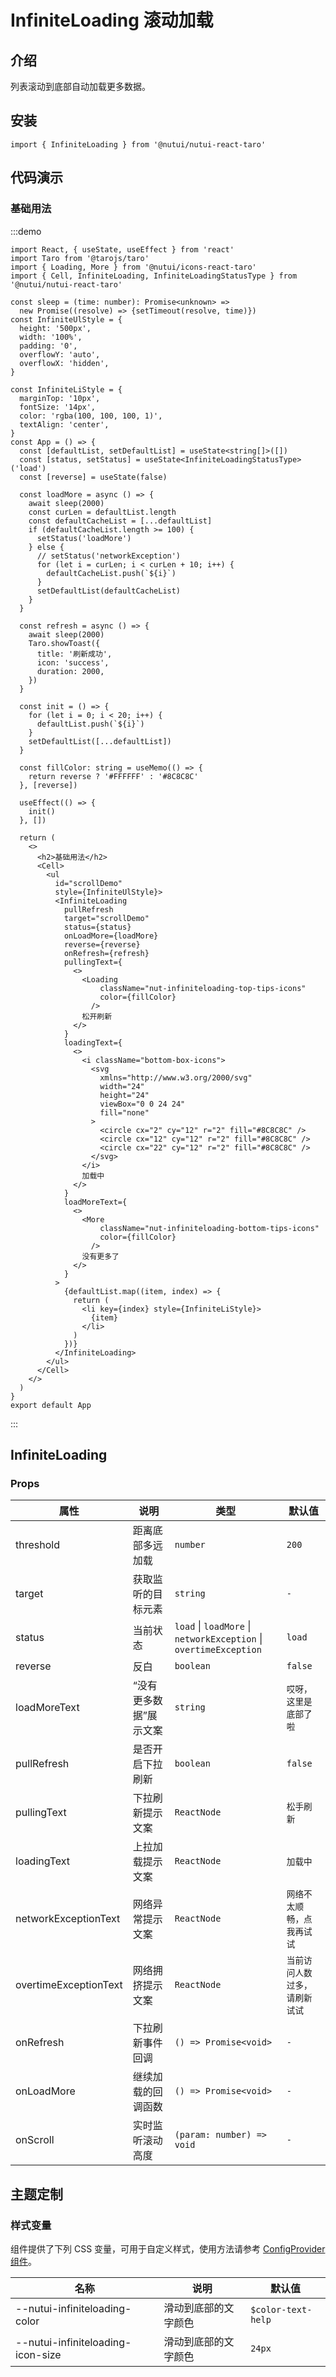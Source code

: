 # InfiniteLoading 滚动加载

## 介绍

列表滚动到底部自动加载更多数据。

## 安装

```tsx
import { InfiniteLoading } from '@nutui/nutui-react-taro'
```

## 代码演示

### 基础用法

:::demo

```tsx
import React, { useState, useEffect } from 'react'
import Taro from '@tarojs/taro'
import { Loading, More } from '@nutui/icons-react-taro'
import { Cell, InfiniteLoading, InfiniteLoadingStatusType } from '@nutui/nutui-react-taro'

const sleep = (time: number): Promise<unknown> =>
  new Promise((resolve) => {setTimeout(resolve, time)})
const InfiniteUlStyle = {
  height: '500px',
  width: '100%',
  padding: '0',
  overflowY: 'auto',
  overflowX: 'hidden',
}

const InfiniteLiStyle = {
  marginTop: '10px',
  fontSize: '14px',
  color: 'rgba(100, 100, 100, 1)',
  textAlign: 'center',
}
const App = () => {
  const [defaultList, setDefaultList] = useState<string[]>([])
  const [status, setStatus] = useState<InfiniteLoadingStatusType>('load')
  const [reverse] = useState(false)

  const loadMore = async () => {
    await sleep(2000)
    const curLen = defaultList.length
    const defaultCacheList = [...defaultList]
    if (defaultCacheList.length >= 100) {
      setStatus('loadMore')
    } else {
      // setStatus('networkException')
      for (let i = curLen; i < curLen + 10; i++) {
        defaultCacheList.push(`${i}`)
      }
      setDefaultList(defaultCacheList)
    }
  }

  const refresh = async () => {
    await sleep(2000)
    Taro.showToast({
      title: '刷新成功',
      icon: 'success',
      duration: 2000,
    })
  }

  const init = () => {
    for (let i = 0; i < 20; i++) {
      defaultList.push(`${i}`)
    }
    setDefaultList([...defaultList])
  }

  const fillColor: string = useMemo(() => {
    return reverse ? '#FFFFFF' : '#8C8C8C'
  }, [reverse])

  useEffect(() => {
    init()
  }, [])

  return (
    <>
      <h2>基础用法</h2>
      <Cell>
        <ul 
          id="scrollDemo" 
          style={InfiniteUlStyle}>
          <InfiniteLoading
            pullRefresh
            target="scrollDemo"
            status={status}
            onLoadMore={loadMore}
            reverse={reverse}
            onRefresh={refresh}
            pullingText={
              <>
                <Loading
                    className="nut-infiniteloading-top-tips-icons"
                    color={fillColor}
                  />
                松开刷新
              </>
            }
            loadingText={
              <>
                <i className="bottom-box-icons">
                  <svg
                    xmlns="http://www.w3.org/2000/svg"
                    width="24"
                    height="24"
                    viewBox="0 0 24 24"
                    fill="none"
                  >
                    <circle cx="2" cy="12" r="2" fill="#8C8C8C" />
                    <circle cx="12" cy="12" r="2" fill="#8C8C8C" />
                    <circle cx="22" cy="12" r="2" fill="#8C8C8C" />
                  </svg>
                </i>
                加载中
              </>
            }
            loadMoreText={
              <>
                <More
                    className="nut-infiniteloading-bottom-tips-icons"
                    color={fillColor}
                  />
                没有更多了
              </>
            }
          >
            {defaultList.map((item, index) => {
              return (
                <li key={index} style={InfiniteLiStyle}>
                  {item}
                </li>
              )
            })}
          </InfiniteLoading>
        </ul>
      </Cell>
    </>
  )
}
export default App
```

:::

## InfiniteLoading

### Props

| 属性 | 说明 | 类型 | 默认值 |
| --- | --- | --- | --- |
| threshold | 距离底部多远加载 | `number` | `200` |
| target | 获取监听的目标元素 | `string` | `-` |
| status | 当前状态 | `load` \| `loadMore` \| `networkException` \|  `overtimeException` | `load` |
| reverse | 反白 | `boolean` | `false` |
| loadMoreText | “没有更多数据”展示文案 | `string` | `哎呀，这里是底部了啦` |
| pullRefresh | 是否开启下拉刷新 | `boolean` | `false` |
| pullingText | 下拉刷新提示文案 | `ReactNode` | `松手刷新` |
| loadingText | 上拉加载提示文案 | `ReactNode` | `加载中` |
| networkExceptionText | 网络异常提示文案 | `ReactNode` | `网络不太顺畅，点我再试试` |
| overtimeExceptionText | 网络拥挤提示文案 | `ReactNode` | `当前访问人数过多，请刷新试试` |
| onRefresh | 下拉刷新事件回调 | `() => Promise<void>` | `-` |
| onLoadMore | 继续加载的回调函数 | `() => Promise<void>` | `-` |
| onScroll | 实时监听滚动高度 | `(param: number) => void` | `-` |

## 主题定制

### 样式变量

组件提供了下列 CSS 变量，可用于自定义样式，使用方法请参考 [ConfigProvider 组件](#/zh-CN/component/configprovider)。

| 名称 | 说明 | 默认值 |
| --- | --- | --- |
| \--nutui-infiniteloading-color | 滑动到底部的文字颜色 | `$color-text-help` |
| \--nutui-infiniteloading-icon-size | 滑动到底部的文字颜色 | `24px` |